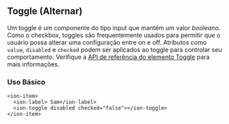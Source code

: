 Toggle (Alternar)
------

Um toggle é um componente do tipo input que mantém um valor *booleano*. Como o checkbox, toggles são frequentemente usados para permitir que o usuário possa alterar uma configuração entre on e off. Atributos como `value`, `disabled` e `checked` podem ser aplicados ao toggle para controlar seu comportamento. Verifique a [API de referência do elemento Toggle]() para mais informações.

### Uso Básico

```
<ion-item>
  <ion-label> Sam</ion-label>
  <ion-toggle disabled checked="false"></ion-toggle>
</ion-item>

```
